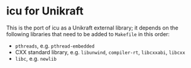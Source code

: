 icu for Unikraft
===================

This is the port of icu as a Unikraft external library; it depends on
the following libraries that need to be added to `Makefile` in this
order:

* `pthreads`, e.g. `pthread-embedded`
* CXX standard library, e.g. `libunwind`, `compiler-rt`, `libcxxabi`, `libcxx`
* `libc`, e.g. `newlib`
